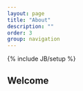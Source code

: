 ```yaml
---
layout: page
title: "About"
description: ""
order: 3
group: navigation
---
```

{% include JB/setup %}

## Welcome